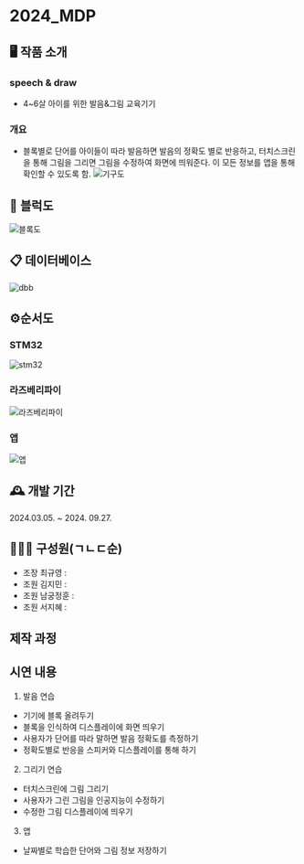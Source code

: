 # 2024_MDP
## 🖥 작품 소개
### speech & draw
- 4~6살 아이를 위한 발음&그림 교육기기
### 개요
- 블록별로 단어를 아이들이 따라 발음하면 발음의 정확도 별로 반응하고, 터치스크린을 통해 그림을 그리면 그림을 수정하여 화면에 띄워준다. 이 모든 정보를 앱을 통해 확인할 수 있도록 함.
  ![기구도](https://github.com/Leegyu66/2024_MDP/assets/96297784/855c1e5d-15aa-4a5d-84f6-20f6823f7371)
## 🔨 블럭도
  ![블록도](https://github.com/Leegyu66/2024_MDP/assets/145430337/c8fa28cb-4377-4e0e-ac84-3160a2d96219)
## 📋 데이터베이스
  ![dbb](https://github.com/Leegyu66/2024_MDP/assets/145430337/045819c3-cf0d-4c3e-9898-2b2125867aed)
## ⚙순서도
  ### STM32
  ![stm32](https://github.com/Leegyu66/2024_MDP/assets/145430337/fbc85121-d01f-4cbe-8ddc-a79224d0474b)
  ### 라즈베리파이
  ![라즈베리파이](https://github.com/Leegyu66/2024_MDP/assets/145430337/3cc75678-f134-4083-8581-22e4b9553835)
  ### 앱
  ![앱](https://github.com/Leegyu66/2024_MDP/assets/145430337/f23334a3-99dd-48da-9cb4-9698356c9338)
## 🕰 개발 기간
2024.03.05. ~ 2024. 09.27.
## 👨‍👦‍👦 구성원(ㄱㄴㄷ순)
- 조장 최규영 : 
- 조원 김지민 :
- 조원 남궁정훈 :
- 조원 서지혜 :
## 제작 과정
## 시연 내용
1. 발음 연습
- 기기에 블록 올려두기
- 블록을 인식하여 디스플레이에 화면 띄우기
- 사용자가 단어를 따라 말하면 발음 정확도를 측정하기
- 정확도별로 반응을 스피커와 디스플레이를 통해 하기
2. 그리기 연습
- 터치스크린에 그림 그리기
- 사용자가 그린 그림을 인공지능이 수정하기
- 수정한 그림 디스플레이에 띄우기
3. 앱
- 날짜별로 학습한 단어와 그림 정보 저장하기
